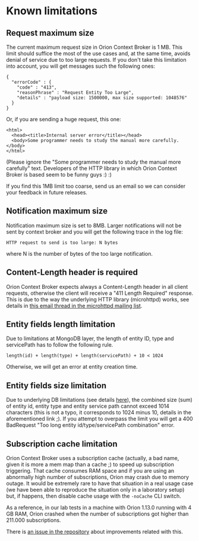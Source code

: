 # Known limitations

## Request maximum size

The current maximum request size in Orion Context Broker is 1 MB. This
limit should suffice the most of the use cases and, at the same time,
avoids denial of service due to too large requests. If you don't take
this limitation into account, you will get messages such the following
ones:

```
{
  "errorCode" : {
    "code" : "413",
    "reasonPhrase" : "Request Entity Too Large",
    "details" : "payload size: 1500000, max size supported: 1048576"
  }
}
```

Or, if you are sending a huge request, this one:

    <html>
      <head><title>Internal server error</title></head>
      <body>Some programmer needs to study the manual more carefully.</body>
    </html>

(Please ignore the "Some programmer needs to study the manual more
carefully" text. Developers of the HTTP library in which Orion Context
Broker is based seem to be funny guys :) :)

If you find this 1MB limit too coarse, send us an email so we can
consider your feedback in future releases.

## Notification maximum size

Notification maximum size is set to 8MB. Larger notifications will not be sent by context broker and you
will get the following trace in the log file:

    HTTP request to send is too large: N bytes

where N is the number of bytes of the too large notification.

## Content-Length header is required

Orion Context Broker expects always a Content-Length header in all
client requests, otherwise the client will receive a "411 Length
Required" response. This is due to the way the underlying HTTP library
(microhttpd) works, see details in [this email thread in the microhttpd
mailing
list](http://lists.gnu.org/archive/html/libmicrohttpd/2014-01/msg00063.html).

## Entity fields length limitation

Due to limitations at MongoDB layer, the length of entity ID, type and servicePath has to follow the following rule.

    length(id) + length(type) + length(servicePath) + 10 < 1024

Otherwise, we will get an error at entity creation time.

## Entity fields size limitation

Due to underlying DB limitations (see details [here](https://github.com/telefonicaid/fiware-orion/issues/1289)),
the combined size (sum) of entity id, entity type and entity service path cannot exceed 1014 characters (this is not a typo, 
it corresponds to 1024 minus 10, details in the aforementioned link ;). If you attempt to overpass the limit you will get
a 400 BadRequest "Too long entity id/type/servicePath combination" error.

## Subscription cache limitation

Orion Context Broker uses a subscription cache (actually, a bad name, given it is more a mem map than a cache ;) to speed up
subscription triggering. That cache consumes RAM space and if you are using an abnormally high number of subscriptions, Orion
may crash due to memory outage. It would be extremely rare to have that situation in a real usage case (we have been able to
reproduce the situation only in a laboratory setup) but, if happens, then disable cache usage with the `-noCache` CLI switch.

As a reference, in our lab tests in a machine with Orion 1.13.0 running with 4 GB RAM, Orion crashed when the number 
of subscriptions got higher than 211.000 subscriptions.

There is [an issue in the repository](https://github.com/telefonicaid/fiware-orion/issues/2780) about improvements related with this.


